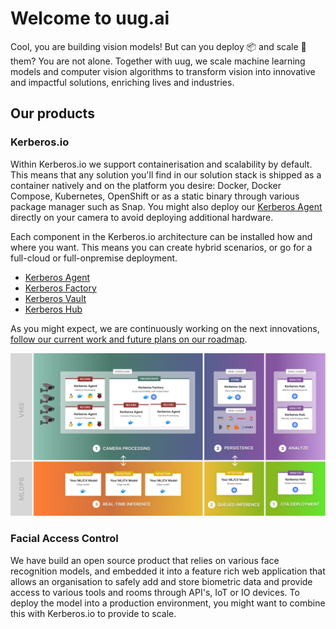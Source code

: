 # Welcome to uug.ai

Cool, you are building vision models! But can you deploy 📦 and scale 🚀 them?
You are not alone. Together with uug, we scale machine learning models and computer vision algorithms to transform vision into innovative and impactful solutions, enriching lives and industries.

## Our products

### Kerberos.io
 Within Kerberos.io we support containerisation and scalability by default. This means that any solution you'll find in our solution stack is shipped as a container natively and on the platform you desire: Docker, Docker Compose, Kubernetes, OpenShift or as a static binary through various package manager such as Snap. You might also deploy our [Kerberos Agent](https://github.com/kerberos-io/agent) directly on your camera to avoid deploying additional hardware.

Each component in the Kerberos.io architecture can be installed how and where you want. This means you can create hybrid scenarios, or go for a full-cloud or full-onpremise deployment.

- [Kerberos Agent](https://github.com/kerberos-io/agent)
- [Kerberos Factory](https://github.com/kerberos-io/factory)
- [Kerberos Vault](https://github.com/kerberos-io/vault)
- [Kerberos Hub](https://github.com/kerberos-io/hub)

As you might expect, we are continuously working on the next innovations, [follow our current work and future plans on our roadmap](https://github.com/kerberos-io/roadmap/projects/2).

[![Prologue - How it works](https://github.com/kerberos-io/.github/blob/main/profile/Prologue%20-%20How%20it%20works.svg)](https://doc.kerberos.io/prologue/deployments/)

### Facial Access Control
We have build an open source product that relies on various face recognition models, and embedded it into a feature rich web application that allows an organisation to safely add and store biometric data and provide access to various tools and rooms through API's, IoT or IO devices. To deploy the model into a production environment, you might want to combine this with Kerberos.io to provide to scale.
